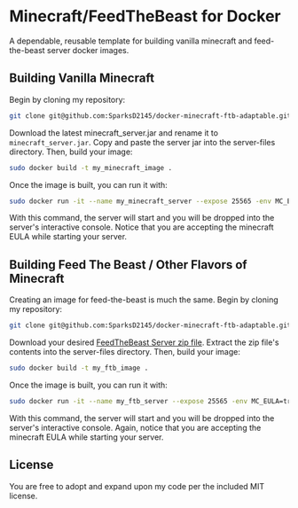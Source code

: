 Minecraft/FeedTheBeast for Docker
=================================

A dependable, reusable template for building vanilla minecraft and feed-the-beast server docker images.

## Building Vanilla Minecraft
Begin by cloning my repository:

```bash
git clone git@github.com:SparksD2145/docker-minecraft-ftb-adaptable.git
```

Download the latest minecraft_server.jar and rename it to `minecraft_server.jar`. Copy and paste the server jar into the server-files directory. Then, build your image:

```bash
sudo docker build -t my_minecraft_image .
```

Once the image is built, you can run it with:

```bash
sudo docker run -it --name my_minecraft_server --expose 25565 -env MC_EULA=true my_minecraft_image
```

With this command, the server will start and you will be dropped into the server's interactive console. Notice that you are accepting the minecraft EULA while starting your server.


## Building Feed The Beast / Other Flavors of Minecraft
Creating an image for feed-the-beast is much the same. Begin by cloning my repository:

```bash
git clone git@github.com:SparksD2145/docker-minecraft-ftb-adaptable.git
```

Download your desired [FeedTheBeast Server zip file][ftb-servers]. Extract the zip file's contents into the server-files directory. Then, build your image:

```bash
sudo docker build -t my_ftb_image .
```

Once the image is built, you can run it with:

```bash
sudo docker run -it --name my_ftb_server --expose 25565 -env MC_EULA=true my_ftb_image
```

With this command, the server will start and you will be dropped into the server's interactive console. Again, notice that you are accepting the minecraft EULA while starting your server.

## License
You are free to adopt and expand upon my code per the included MIT license.




[ftb-servers]: http://legacy.feed-the-beast.com/server-downloads
